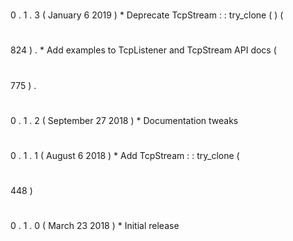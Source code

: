 #
0
.
1
.
3
(
January
6
2019
)
*
Deprecate
TcpStream
:
:
try_clone
(
)
(
#
824
)
.
*
Add
examples
to
TcpListener
and
TcpStream
API
docs
(
#
775
)
.
#
0
.
1
.
2
(
September
27
2018
)
*
Documentation
tweaks
#
0
.
1
.
1
(
August
6
2018
)
*
Add
TcpStream
:
:
try_clone
(
#
448
)
#
0
.
1
.
0
(
March
23
2018
)
*
Initial
release

